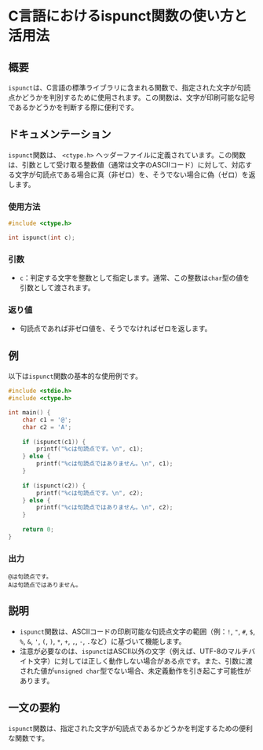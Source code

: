 <!--
Meta Description: # C言語におけるispunct関数の使い方と活用法 ## 概要 `ispunct`は、C言語の標準ライブラリに含まれる関数で、指定された文字が句読点かどうかを判別するために使用されます。この関数は、文字が印刷可能な記号であるかどうかを判断する際に便利です。 ## ドキュメンテーション `ispun...
Meta Keywords: ispunct, char, printf, 関数は, ctype
-->

# C言語におけるispunct関数の使い方と活用法

## 概要
`ispunct`は、C言語の標準ライブラリに含まれる関数で、指定された文字が句読点かどうかを判別するために使用されます。この関数は、文字が印刷可能な記号であるかどうかを判断する際に便利です。

## ドキュメンテーション
`ispunct`関数は、 `<ctype.h>` ヘッダーファイルに定義されています。この関数は、引数として受け取る整数値（通常は文字のASCIIコード）に対して、対応する文字が句読点である場合に真（非ゼロ）を、そうでない場合に偽（ゼロ）を返します。

### 使用方法
```c
#include <ctype.h>

int ispunct(int c);
```

### 引数
- `c`：判定する文字を整数として指定します。通常、この整数は`char`型の値を引数として渡されます。

### 返り値
- 句読点であれば非ゼロ値を、そうでなければゼロを返します。

## 例
以下は`ispunct`関数の基本的な使用例です。

```c
#include <stdio.h>
#include <ctype.h>

int main() {
    char c1 = '@';
    char c2 = 'A';
    
    if (ispunct(c1)) {
        printf("%cは句読点です。\n", c1);
    } else {
        printf("%cは句読点ではありません。\n", c1);
    }
    
    if (ispunct(c2)) {
        printf("%cは句読点です。\n", c2);
    } else {
        printf("%cは句読点ではありません。\n", c2);
    }
    
    return 0;
}
```

### 出力
```
@は句読点です。
Aは句読点ではありません。
```

## 説明
- `ispunct`関数は、ASCIIコードの印刷可能な句読点文字の範囲（例：`!`, `"`, `#`, `$`, `%`, `&`, `'`, `(`, `)`, `*`, `+`, `,`, `-`, `.`など）に基づいて機能します。
- 注意が必要なのは、`ispunct`はASCII以外の文字（例えば、UTF-8のマルチバイト文字）に対しては正しく動作しない場合がある点です。また、引数に渡された値が`unsigned char`型でない場合、未定義動作を引き起こす可能性があります。

## 一文の要約
`ispunct`関数は、指定された文字が句読点であるかどうかを判定するための便利な関数です。